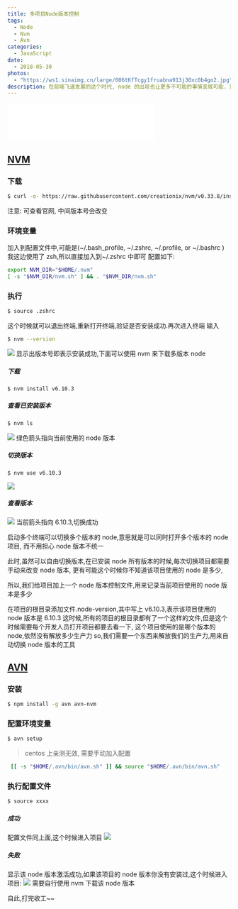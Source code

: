 ```yaml
---
title: 多项目Node版本控制
tags: 
  - Node
  - Nvm
  - Avn
categories:
  - JavaScript
date: 
  - 2018-05-30
photos: 
  - "https://ws1.sinaimg.cn/large/006tKfTcgy1fruabna913j30xc0b4go2.jpg"
description: 在前端飞速发展的这个时代, node 的出现也让更多不可能的事情变成可能. 随即出现的一个问题就是不同的项目可能会存在不同 node, 如果更好的管理 node 版本, 解放人的工作量开始成为一个问题. 本文使用 nvm 和 avn 来解决这个问题.
---
```


<iframe frameborder="no" border="0" marginwidth="0" marginheight="0" width=330 height=86 src="//music.163.com/outchain/player?type=2&id=206730&auto=1&height=66"></iframe>

## [NVM](https://github.com/creationix/nvm)

### 下载

```bash
$ curl -o- https://raw.githubusercontent.com/creationix/nvm/v0.33.8/install.sh | bash
```

注意: 可查看官网, 中间版本号会改变

### 环境变量

加入到配置文件中,可能是(~/.bash_profile, ~/.zshrc, ~/.profile, or ~/.bashrc )
我这边使用了 zsh,所以直接加入到~/.zshrc 中即可 配置如下:

```bash
export NVM_DIR="$HOME/.nvm"
[ -s "$NVM_DIR/nvm.sh" ] && . "$NVM_DIR/nvm.sh"
```

### 执行

```bash
$ source .zshrc
```

这个时候就可以退出终端,重新打开终端,验证是否安装成功.再次进入终端 输入

```bash
$ nvm --version
```

![](https://ws1.sinaimg.cn/large/006tKfTcgy1fruabn4gf0j30da02gt8l.jpg)
显示出版本号即表示安装成功,下面可以使用 nvm 来下载多版本 node

##### 下载

```bash
$ nvm install v6.10.3
```

##### 查看已安装版本

```bash
$ nvm ls
```

![](https://ws3.sinaimg.cn/large/006tKfTcgy1fruabmyzgkj30f20amgms.jpg)
绿色箭头指向当前使用的 node 版本

##### 切换版本

```bash
$ nvm use v6.10.3
```

![](https://ws4.sinaimg.cn/large/006tKfTcgy1fruabmuhadj30ga01uaa4.jpg)

##### 查看版本

![](https://ws2.sinaimg.cn/large/006tKfTcgy1fruabmmz0lj30e60am3zp.jpg)
当前箭头指向 6.10.3,切换成功

启动多个终端可以切换多个版本的 node,意思就是可以同时打开多个版本的 node 项目, 而不用担心 node 版本不统一

此时,虽然可以自由切换版本,在已安装 node 所有版本的时候,每次切换项目都需要手动来改变 node 版本,
更有可能这个时候你不知道该项目使用的 node 是多少,

所以,我们给项目加上一个 node 版本控制文件,用来记录当前项目使用的 node 版本是多少

在项目的根目录添加文件.node-version,其中写上 v6.10.3,表示该项目使用的 node 版本是 6.10.3
这时候,所有的项目的根目录都有了一个这样的文件,但是这个时候需要每个开发人员打开项目都要去看一下,
这个项目使用的是哪个版本的 node,依然没有解放多少生产力
so,我们需要一个东西来解放我们的生产力,用来自动切换 node 版本的工具

## [AVN](https://github.com/wbyoung/avn)

### 安装

```bash
$ npm install -g avn avn-nvm
```

### 配置环境变量

```bash
$ avn setup
```

> centos 上亲测无效, 需要手动加入配置

```bash
 [[ -s "$HOME/.avn/bin/avn.sh" ]] && source "$HOME/.avn/bin/avn.sh"
```

### 执行配置文件

```bash
$ source xxxx
```

##### 成功

配置文件同上面,这个时候进入项目
![](https://ws4.sinaimg.cn/large/006tKfTcgy1fruabmc1p4j30iy04k74q.jpg)

##### 失败

显示该 node 版本激活成功,如果该项目的 node 版本你没有安装过,这个时候进入项目:
![](https://ws3.sinaimg.cn/large/006tKfTcgy1fruabm5tnvj30j604saaf.jpg)
需要自行使用 nvm 下载该 node 版本

自此,打完收工~~

